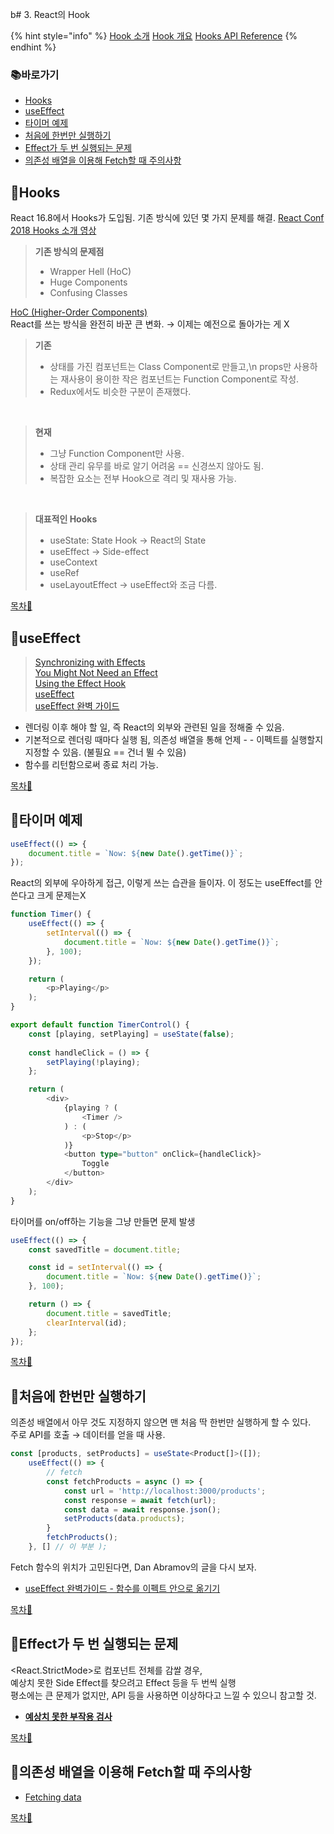 b# 3. React의 Hook

{% hint style="info" %}
[Hook 소개](https://ko.reactjs.org/docs/hooks-intro.html)
[Hook 개요](https://ko.reactjs.org/docs/hooks-overview.html)
[Hooks API Reference](https://ko.reactjs.org/docs/hooks-reference.html)
{% endhint %}

### 📚바로가기

- [Hooks](3.-react-hook.md#hooks)
- [useEffect](3.-react-hook.md#useeffect)
- [타이머 예제](3.-react-hook.md#undefined-1)
- [처음에 한번만 실행하기](3.-react-hook.md#undefined-2)
- [Effect가 두 번 실행되는 문제](3.-react-hook.md#effect)
- [의존성 배열을 이용해 Fetch할 때 주의사항](3.-react-hook.md#fetch)

## 📍Hooks

React 16.8에서 Hooks가 도입됨. 기존 방식에 있던 몇 가지 문제를 해결.
[React Conf 2018 Hooks 소개 영상](https://youtu.be/dpw9EHDh2bM)

> **기존 방식의 문제점**
>
> - Wrapper Hell (HoC)
> - Huge Components
> - Confusing Classes

[HoC (Higher-Order Components)](https://ko.reactjs.org/docs/higher-order-components.html)</br>
React를 쓰는 방식을 완전히 바꾼 큰 변화.
 → 이제는 예전으로 돌아가는 게 X

> **기존**
>
> - 상태를 가진 컴포넌트는 Class Component로 만들고,\n props만 사용하는 재사용이 용이한 작은 컴포넌트는 Function Component로 작성.
> - Redux에서도 비슷한 구분이 존재했다.

</br>

> **현재**
>
> - 그냥 Function Component만 사용.
> - 상태 관리 유무를 바로 알기 어려움 == 신경쓰지 않아도 됨.
> - 복잡한 요소는 전부 Hook으로 격리 및 재사용 가능.

</br>

> **대표적인 Hooks**
>
> - useState: State Hook → React의 State
> - useEffect → Side-effect
> - useContext
> - useRef
> - useLayoutEffect → useEffect와 조금 다름.

[목차🔺](3.-react-hook.md#undefined)

## 📍useEffect

> [Synchronizing with Effects](https://beta.reactjs.org/learn/synchronizing-with-effects)</br>
> [You Might Not Need an Effect](https://beta.reactjs.org/learn/you-might-not-need-an-effect)</br>
> [Using the Effect Hook](https://ko.reactjs.org/docs/hooks-effect.html)</br>
> [useEffect](https://beta.reactjs.org/reference/react/useEffect)</br>
> [useEffect 완벽 가이드](https://overreacted.io/ko/a-complete-guide-to-useeffect/)

- 렌더링 이후 해야 할 일, 즉 React의 외부와 관련된 일을 정해줄 수 있음.
- 기본적으로 렌더링 때마다 실행 됨, 의존성 배열을 통해 언제 - - 이펙트를 실행할지 지정할 수 있음. (불필요 == 건너 뛸 수 있음)
- 함수를 리턴함으로써 종료 처리 가능.

[목차🔺](3.-react-hook.md#undefined)

## 📍타이머 예제

```typescript
useEffect(() => {
    document.title = `Now: ${new Date().getTime()}`;
});
```

React의 외부에 우아하게 접근, 이렇게 쓰는 습관을 들이자. 이 정도는 useEffect를 안 쓴다고 크게 문제는X </br>

```typescript
function Timer() {
    useEffect(() => {
        setInterval(() => {
            document.title = `Now: ${new Date().getTime()}`;
        }, 100);
    });

    return (
        <p>Playing</p>
    );
}

export default function TimerControl() {
    const [playing, setPlaying] = useState(false);
    
    const handleClick = () => {
        setPlaying(!playing);
    };

    return (
        <div>
            {playing ? (
                <Timer />
            ) : (
                <p>Stop</p>
            )}
            <button type="button" onClick={handleClick}>
                Toggle
            </button>
        </div>
    );
}
```

타이머를 on/off하는 기능을 그냥 만들면 문제 발생 </br>

```typescript
useEffect(() => {
    const savedTitle = document.title;

    const id = setInterval(() => {
        document.title = `Now: ${new Date().getTime()}`;
    }, 100);

    return () => {
        document.title = savedTitle;
        clearInterval(id);
    };
});
```

[목차🔺](3.-react-hook.md#undefined)

## 📍처음에 한번만 실행하기

의존성 배열에서 아무 것도 지정하지 않으면 맨 처음 딱 한번만 실행하게 할 수 있다.</br>
주로 API를 호출 → 데이터를 얻을 때 사용.

```typescript
const [products, setProducts] = useState<Product[]>([]);
    useEffect(() => {
        // fetch
        const fetchProducts = async () => {
            const url = 'http://localhost:3000/products';
            const response = await fetch(url);
            const data = await response.json();
            setProducts(data.products);
        }
        fetchProducts();
    }, [] // 이 부분 );
```

Fetch 함수의 위치가 고민된다면, Dan Abramov의 글을 다시 보자.

- [useEffect 완벽가이드 - 함수를 이펙트 안으로 옮기기](https://overreacted.io/ko/a-complete-guide-to-useeffect/#%ED%95%A8%EC%88%98%EB%A5%BC-%EC%9D%B4%ED%8E%99%ED%8A%B8-%EC%95%88%EC%9C%BC%EB%A1%9C-%EC%98%AE%EA%B8%B0%EA%B8%B0)

[목차🔺](3.-react-hook.md#undefined)

## 📍Effect가 두 번 실행되는 문제

<React.StrictMode>로 컴포넌트 전체를 감쌀 경우, </br>
예상치 못한 Side Effect를 찾으려고 Effect 등을 두 번씩 실행</br>
평소에는 큰 문제가 없지만, API 등을 사용하면 이상하다고 느낄 수 있으니 참고할 것.

- **[예상치 못한 부작용 검사](https://www.notion.so/0bf5a58a76714573946be792e38f53d5)**

[목차🔺](3.-react-hook.md#undefined)

## 📍의존성 배열을 이용해 Fetch할 때 주의사항

- [Fetching data](https://beta.reactjs.org/learn/synchronizing-with-effects#fetching-data)

[목차🔺](3.-react-hook.md#undefined)

